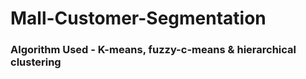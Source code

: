 # Mall-Customer-Segmentation

### Algorithm Used - K-means, fuzzy-c-means & hierarchical clustering 
